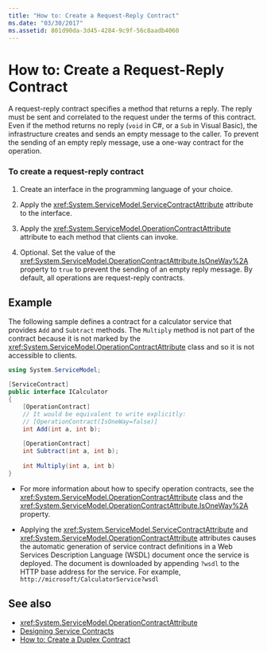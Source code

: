 ```yaml
---
title: "How to: Create a Request-Reply Contract"
ms.date: "03/30/2017"
ms.assetid: 801d90da-3d45-4284-9c9f-56c8aadb4060
---
```

# How to: Create a Request-Reply Contract
A request-reply contract specifies a method that returns a reply. The reply must be sent and correlated to the request under the terms of this contract. Even if the method returns no reply (`void` in C#, or a `Sub` in Visual Basic), the infrastructure creates and sends an empty message to the caller. To prevent the sending of an empty reply message, use a one-way contract for the operation.  
  
### To create a request-reply contract  
  
1.  Create an interface in the programming language of your choice.  
  
2.  Apply the <xref:System.ServiceModel.ServiceContractAttribute> attribute to the interface.  
  
3.  Apply the <xref:System.ServiceModel.OperationContractAttribute> attribute to each method that clients can invoke.  
  
4.  Optional. Set the value of the <xref:System.ServiceModel.OperationContractAttribute.IsOneWay%2A> property to `true` to prevent the sending of an empty reply message. By default, all operations are request-reply contracts.  
  
## Example  
 The following sample defines a contract for a calculator service that provides `Add` and `Subtract` methods. The `Multiply` method is not part of the contract because it is not marked by the <xref:System.ServiceModel.OperationContractAttribute> class and so it is not accessible to clients.  
  
```csharp
using System.ServiceModel;

[ServiceContract]
public interface ICalculator
{
    [OperationContract]
    // It would be equivalent to write explicitly:
    // [OperationContract(IsOneWay=false)]
    int Add(int a, int b);
    
    [OperationContract]
    int Subtract(int a, int b);
    
    int Multiply(int a, int b)
}
```
  
-   For more information about how to specify operation contracts, see the <xref:System.ServiceModel.OperationContractAttribute> class and the <xref:System.ServiceModel.OperationContractAttribute.IsOneWay%2A> property.  
  
-   Applying the <xref:System.ServiceModel.ServiceContractAttribute> and <xref:System.ServiceModel.OperationContractAttribute> attributes causes the automatic generation of service contract definitions in a Web Services Description Language (WSDL) document once the service is deployed. The document is downloaded by appending `?wsdl` to the HTTP base address for the service. For example, `http://microsoft/CalculatorService?wsdl`  
  
## See also
- <xref:System.ServiceModel.OperationContractAttribute>
- [Designing Service Contracts](../../../../docs/framework/wcf/designing-service-contracts.md)
- [How to: Create a Duplex Contract](../../../../docs/framework/wcf/feature-details/how-to-create-a-duplex-contract.md)
